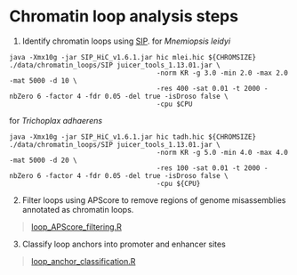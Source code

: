 # **Chromatin loop analysis steps**

1. Identify chromatin loops using [SIP](https://github.com/PouletAxel/SIP).
for _Mnemiopsis leidyi_
```
java -Xmx10g -jar SIP_HiC_v1.6.1.jar hic mlei.hic ${CHROMSIZE} ./data/chromatin_loops/SIP juicer_tools_1.13.01.jar \
                                     -norm KR -g 3.0 -min 2.0 -max 2.0 -mat 5000 -d 10 \
                                     -res 400 -sat 0.01 -t 2000 -nbZero 6 -factor 4 -fdr 0.05 -del true -isDroso false \
                                     -cpu $CPU 
```

for _Trichoplax adhaerens_
```
java -Xmx10g -jar SIP_HiC_v1.6.1.jar hic tadh.hic ${CHROMSIZE} ./data/chromatin_loops/SIP juicer_tools_1.13.01.jar \
                                     -norm KR -g 5.0 -min 4.0 -max 4.0 -mat 5000 -d 20 \
                                     -res 100 -sat 0.01 -t 2000 -nbZero 6 -factor 4 -fdr 0.05 -del true -isDroso false \
                                     -cpu ${CPU} 
```

2. Filter loops using APScore to remove regions of genome misassemblies annotated as chromatin loops.
>
>[loop_APScore_filtering.R](loop_APScore_filtering.R)
>

3. Classify loop anchors into promoter and enhancer sites
>
>[loop_anchor_classification.R](loop_anchor_classification.R)
>